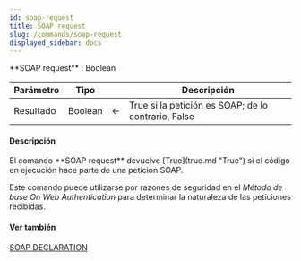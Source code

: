 ```yaml
---
id: soap-request
title: SOAP request
slug: /commands/soap-request
displayed_sidebar: docs
---
```


<!--REF #_command_.SOAP Request.Syntax-->**SOAP request**  : Boolean<!-- END REF-->
<!--REF #_command_.SOAP Request.Params-->
| Parámetro | Tipo |  | Descripción |
| --- | --- | --- | --- |
| Resultado | Boolean | &#8592; | True si la petición es SOAP; de lo contrario, False |

<!-- END REF-->

#### Descripción 

<!--REF #_command_.SOAP Request.Summary-->El comando **SOAP request** devuelve [True](true.md "True") si el código en ejecución hace parte de una petición SOAP.<!-- END REF--> 

Este comando puede utilizarse por razones de seguridad en el *Método de base On Web Authentication* para determinar la naturaleza de las peticiones recibidas.

#### Ver también 

[SOAP DECLARATION](soap-declaration.md)  